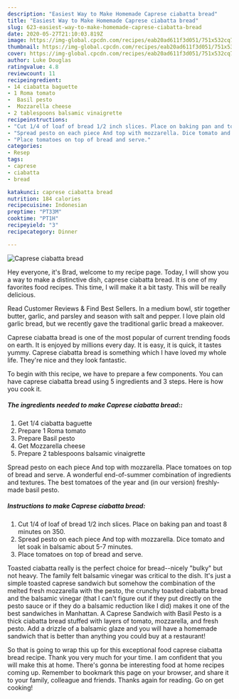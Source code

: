 ```yaml
---
description: "Easiest Way to Make Homemade Caprese ciabatta bread"
title: "Easiest Way to Make Homemade Caprese ciabatta bread"
slug: 623-easiest-way-to-make-homemade-caprese-ciabatta-bread
date: 2020-05-27T21:10:03.819Z
image: https://img-global.cpcdn.com/recipes/eab20ad611f3d051/751x532cq70/caprese-ciabatta-bread-recipe-main-photo.jpg
thumbnail: https://img-global.cpcdn.com/recipes/eab20ad611f3d051/751x532cq70/caprese-ciabatta-bread-recipe-main-photo.jpg
cover: https://img-global.cpcdn.com/recipes/eab20ad611f3d051/751x532cq70/caprese-ciabatta-bread-recipe-main-photo.jpg
author: Luke Douglas
ratingvalue: 4.8
reviewcount: 11
recipeingredient:
- 14 ciabatta baguette
- 1 Roma tomato
-  Basil pesto
-  Mozzarella cheese
- 2 tablespoons balsamic vinaigrette
recipeinstructions:
- "Cut 1/4 of loaf of bread 1/2 inch slices. Place on baking pan and toast 8 minutes on 350."
- "Spread pesto on each piece And top with mozzarella. Dice tomato and let soak in balsamic about 5-7 minutes."
- "Place tomatoes on top of bread and serve."
categories:
- Resep
tags:
- caprese
- ciabatta
- bread

katakunci: caprese ciabatta bread
nutrition: 184 calories
recipecuisine: Indonesian
preptime: "PT33M"
cooktime: "PT1H"
recipeyield: "3"
recipecategory: Dinner

---
```



![Caprese ciabatta bread](https://img-global.cpcdn.com/recipes/eab20ad611f3d051/751x532cq70/caprese-ciabatta-bread-recipe-main-photo.jpg)

Hey everyone, it's Brad, welcome to my recipe page. Today, I will show you a way to make a distinctive dish, caprese ciabatta bread. It is one of my favorites food recipes. This time, I will make it a bit tasty. This will be really delicious.

Read Customer Reviews &amp; Find Best Sellers. In a medium bowl, stir together butter, garlic, and parsley and season with salt and pepper. I love plain old garlic bread, but we recently gave the traditional garlic bread a makeover.

Caprese ciabatta bread is one of the most popular of current trending foods on earth. It is enjoyed by millions every day. It is easy, it is quick, it tastes yummy. Caprese ciabatta bread is something which I have loved my whole life. They're nice and they look fantastic.


To begin with this recipe, we have to prepare a few components. You can have caprese ciabatta bread using 5 ingredients and 3 steps. Here is how you cook it.

##### The ingredients needed to make Caprese ciabatta bread::

1. Get 1/4 ciabatta baguette
1. Prepare 1 Roma tomato
1. Prepare  Basil pesto
1. Get  Mozzarella cheese
1. Prepare 2 tablespoons balsamic vinaigrette


Spread pesto on each piece And top with mozzarella. Place tomatoes on top of bread and serve. A wonderful end-of-summer combination of ingredients and textures. The best tomatoes of the year and (in our version) freshly-made basil pesto. 

##### Instructions to make Caprese ciabatta bread:

1. Cut 1/4 of loaf of bread 1/2 inch slices. Place on baking pan and toast 8 minutes on 350.
1. Spread pesto on each piece And top with mozzarella. Dice tomato and let soak in balsamic about 5-7 minutes.
1. Place tomatoes on top of bread and serve.


Toasted ciabatta really is the perfect choice for bread--nicely &#34;bulky&#34; but not heavy. The family felt balsamic vinegar was critical to the dish. It&#39;s just a simple toasted caprese sandwich but somehow the combination of the melted fresh mozzarella with the pesto, the crunchy toasted ciabatta bread and the balsamic vinegar (that I can&#39;t figure out if they put directly on the pesto sauce or if they do a balsamic reduction like I did) makes it one of the best sandwiches in Manhattan. A Caprese Sandwich with Basil Pesto is a thick ciabatta bread stuffed with layers of tomato, mozzarella, and fresh pesto. Add a drizzle of a balsamic glaze and you will have a homemade sandwich that is better than anything you could buy at a restaurant! 

So that is going to wrap this up for this exceptional food caprese ciabatta bread recipe. Thank you very much for your time. I am confident that you will make this at home. There's gonna be interesting food at home recipes coming up. Remember to bookmark this page on your browser, and share it to your family, colleague and friends. Thanks again for reading. Go on get cooking!
